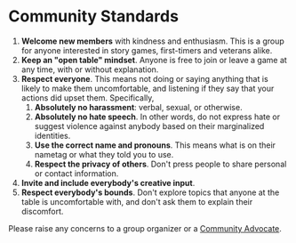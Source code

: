 # Community Standards

1. **Welcome new members** with kindness and enthusiasm. This is a group for anyone interested in story games, first-timers and veterans alike.
2. **Keep an "open table" mindset**. Anyone is free to join or leave a game at any time, with or without explanation. 
3. **Respect everyone**. This means not doing or saying anything that is likely to make them uncomfortable, and listening if they say that your actions did upset them. Specifically,
    1. **Absolutely no harassment**: verbal, sexual, or otherwise.
    2. **Absolutely no hate speech**. In other words, do not express hate or suggest violence against anybody based on their marginalized identities.
    3. **Use the correct name and pronouns**. This means what is on their nametag or what they told you to use.
    4. **Respect the privacy of others**. Don't press people to share personal or contact information.
4. **Invite and include everybody's creative input**.
5. **Respect everybody's bounds**. Don't explore topics that anyone at the table is uncomfortable with, and don't ask them to explain their discomfort.

Please raise any concerns to a group organizer or a [Community Advocate](COMMUNITY_ADVOCATE.md).
